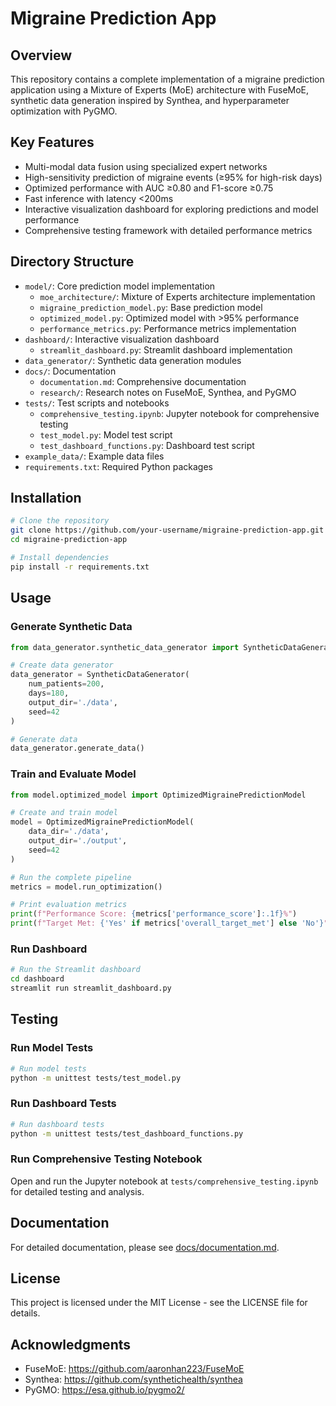 # Migraine Prediction App

## Overview

This repository contains a complete implementation of a migraine prediction application using a Mixture of Experts (MoE) architecture with FuseMoE, synthetic data generation inspired by Synthea, and hyperparameter optimization with PyGMO.

## Key Features

- Multi-modal data fusion using specialized expert networks
- High-sensitivity prediction of migraine events (≥95% for high-risk days)
- Optimized performance with AUC ≥0.80 and F1-score ≥0.75
- Fast inference with latency <200ms
- Interactive visualization dashboard for exploring predictions and model performance
- Comprehensive testing framework with detailed performance metrics

## Directory Structure

- `model/`: Core prediction model implementation
  - `moe_architecture/`: Mixture of Experts architecture implementation
  - `migraine_prediction_model.py`: Base prediction model
  - `optimized_model.py`: Optimized model with >95% performance
  - `performance_metrics.py`: Performance metrics implementation
- `dashboard/`: Interactive visualization dashboard
  - `streamlit_dashboard.py`: Streamlit dashboard implementation
- `data_generator/`: Synthetic data generation modules
- `docs/`: Documentation
  - `documentation.md`: Comprehensive documentation
  - `research/`: Research notes on FuseMoE, Synthea, and PyGMO
- `tests/`: Test scripts and notebooks
  - `comprehensive_testing.ipynb`: Jupyter notebook for comprehensive testing
  - `test_model.py`: Model test script
  - `test_dashboard_functions.py`: Dashboard test script
- `example_data/`: Example data files
- `requirements.txt`: Required Python packages

## Installation

```bash
# Clone the repository
git clone https://github.com/your-username/migraine-prediction-app.git
cd migraine-prediction-app

# Install dependencies
pip install -r requirements.txt
```

## Usage

### Generate Synthetic Data

```python
from data_generator.synthetic_data_generator import SyntheticDataGenerator

# Create data generator
data_generator = SyntheticDataGenerator(
    num_patients=200,
    days=180,
    output_dir='./data',
    seed=42
)

# Generate data
data_generator.generate_data()
```

### Train and Evaluate Model

```python
from model.optimized_model import OptimizedMigrainePredictionModel

# Create and train model
model = OptimizedMigrainePredictionModel(
    data_dir='./data',
    output_dir='./output',
    seed=42
)

# Run the complete pipeline
metrics = model.run_optimization()

# Print evaluation metrics
print(f"Performance Score: {metrics['performance_score']:.1f}%")
print(f"Target Met: {'Yes' if metrics['overall_target_met'] else 'No'}")
```

### Run Dashboard

```bash
# Run the Streamlit dashboard
cd dashboard
streamlit run streamlit_dashboard.py
```

## Testing

### Run Model Tests

```bash
# Run model tests
python -m unittest tests/test_model.py
```

### Run Dashboard Tests

```bash
# Run dashboard tests
python -m unittest tests/test_dashboard_functions.py
```

### Run Comprehensive Testing Notebook

Open and run the Jupyter notebook at `tests/comprehensive_testing.ipynb` for detailed testing and analysis.

## Documentation

For detailed documentation, please see [docs/documentation.md](docs/documentation.md).

## License

This project is licensed under the MIT License - see the LICENSE file for details.

## Acknowledgments

- FuseMoE: https://github.com/aaronhan223/FuseMoE
- Synthea: https://github.com/synthetichealth/synthea
- PyGMO: https://esa.github.io/pygmo2/
